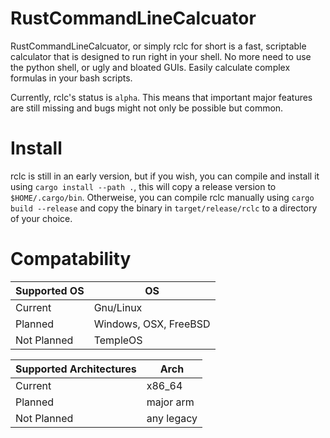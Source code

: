# RustCommandLineCalcuator
RustCommandLineCalcuator, or simply rclc for short is a fast, scriptable calculator that is 
designed to run right in your shell. No more need to use the python shell, or ugly and bloated
GUIs. Easily calculate complex formulas in your bash scripts.

Currently, rclc's status is `alpha`. This means that important major features are still missing
and bugs might not only be possible but common.

# Install
rclc is still in an early version, but if you wish, you can compile and install it using `cargo install --path .`, this will copy a release version to `$HOME/.cargo/bin`. Otherweise, you can compile rclc manually using `cargo build --release` and copy the binary in  `target/release/rclc` to a directory of your choice.

# Compatability
| Supported OS | OS                    |
|--------------|-----------------------|
| Current      | Gnu/Linux             |
| Planned      | Windows, OSX, FreeBSD |
| Not Planned  | TempleOS              |

| Supported Architectures | Arch   |
|-------------------------|--------|
| Current                 | x86_64 |
| Planned                 | major arm |
| Not Planned             | any legacy |
